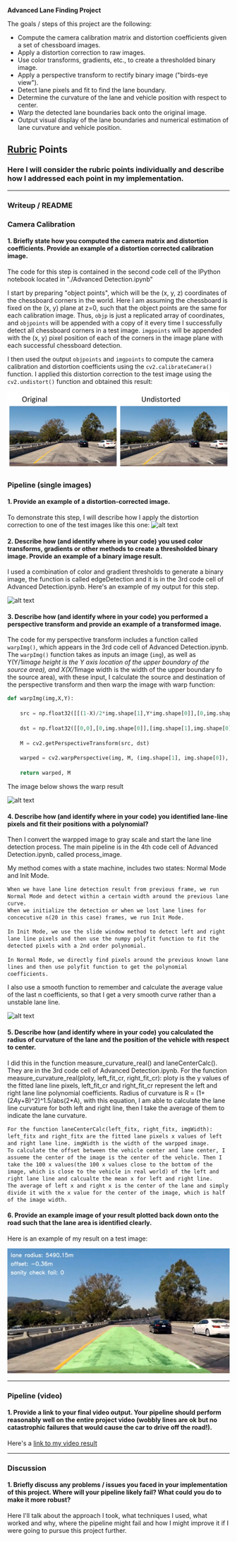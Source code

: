 **Advanced Lane Finding Project**

The goals / steps of this project are the following:

* Compute the camera calibration matrix and distortion coefficients given a set of chessboard images.
* Apply a distortion correction to raw images.
* Use color transforms, gradients, etc., to create a thresholded binary image.
* Apply a perspective transform to rectify binary image ("birds-eye view").
* Detect lane pixels and fit to find the lane boundary.
* Determine the curvature of the lane and vehicle position with respect to center.
* Warp the detected lane boundaries back onto the original image.
* Output visual display of the lane boundaries and numerical estimation of lane curvature and vehicle position.

[//]: # (Image References)

[image1]: ./output_images/test1_undistorted.png "Undistorted"
[image2]: ./output_images/test1.jpg "Road Transformed"
[image3]: ./output_images/binary_combo_example.jpg "Binary Example"
[image4]: ./output_images/warped_straight_lines.jpg "Warp Example"
[image5]: ./output_images/color_fit_lines.jpg "Fit Visual"
[image6]: ./output_images/output.png "Output"
[video1]: ./project_video_out.mp4 "Video"

## [Rubric](https://review.udacity.com/#!/rubrics/571/view) Points

### Here I will consider the rubric points individually and describe how I addressed each point in my implementation.  

---

### Writeup / README

### Camera Calibration

#### 1. Briefly state how you computed the camera matrix and distortion coefficients. Provide an example of a distortion corrected calibration image.

The code for this step is contained in the second code cell of the IPython notebook located in "./Advanced Detection.ipynb" 

I start by preparing "object points", which will be the (x, y, z) coordinates of the chessboard corners in the world. Here I am assuming the chessboard is fixed on the (x, y) plane at z=0, such that the object points are the same for each calibration image.  Thus, `objp` is just a replicated array of coordinates, and `objpoints` will be appended with a copy of it every time I successfully detect all chessboard corners in a test image.  `imgpoints` will be appended with the (x, y) pixel position of each of the corners in the image plane with each successful chessboard detection.  

I then used the output `objpoints` and `imgpoints` to compute the camera calibration and distortion coefficients using the `cv2.calibrateCamera()` function.  I applied this distortion correction to the test image using the `cv2.undistort()` function and obtained this result: 

![alt text][image1]

### Pipeline (single images)

#### 1. Provide an example of a distortion-corrected image.

To demonstrate this step, I will describe how I apply the distortion correction to one of the test images like this one:
![alt text][image2]

#### 2. Describe how (and identify where in your code) you used color transforms, gradients or other methods to create a thresholded binary image.  Provide an example of a binary image result.

I used a combination of color and gradient thresholds to generate a binary image, the function is called edgeDetection and it is in the 3rd code cell of Advanced Detection.ipynb.  Here's an example of my output for this step.

![alt text][image3]

#### 3. Describe how (and identify where in your code) you performed a perspective transform and provide an example of a transformed image.

The code for my perspective transform includes a function called `warpImg()`, which appears in the 3rd code cell of Advanced Detection.ipynb.  The `warpImg()` function takes as inputs an image (`img`), as well as Y(Y/1*image height is the Y axis location of the upper boundary of the source area), and X(X/1*image width is the width of the upper boundary fo the source area), with these input, I calculate the source and destination  of the perspective transform and then warp the image with warp function:

```python
def warpImg(img,X,Y):

    src = np.float32([[(1-X)/2*img.shape[1],Y*img.shape[0]],[0,img.shape[0]],[img.shape[1],img.shape[0]],[(1+X)/2*img.shape[1],Y*img.shape[0]]])
    
    dst = np.float32([[0,0],[0,img.shape[0]],[img.shape[1],img.shape[0]],[img.shape[1],0]])
    
    M = cv2.getPerspectiveTransform(src, dst)
    
    warped = cv2.warpPerspective(img, M, (img.shape[1], img.shape[0]), flags=cv2.INTER_LINEAR)

    return warped, M
```
The image below shows the warp result

![alt text][image4]

#### 4. Describe how (and identify where in your code) you identified lane-line pixels and fit their positions with a polynomial?

Then I convert the warpped image to gray scale and start the lane line detection process. The main pipeline is in the 4th code cell of Advanced Detection.ipynb, called process_image.

My method comes with a state machine, includes two states: Normal Mode and Init Mode.

    When we have lane line detection result from previous frame, we run Normal Mode and detect within a certain width around the previous lane curve.
    When we initialize the detection or when we lost lane lines for concecutive n(20 in this case) frames, we run Init Mode.

    In Init Mode, we use the slide window method to detect left and right lane line pixels and then use the numpy polyfit function to fit the detected pixels with a 2nd order polynomial.

    In Normal Mode, we directly find pixels around the previous known lane lines and then use polyfit function to get the polynomial coefficients.

I also use a smooth function to remember and calculate the average value of the last n coefficients, so that I get a very smooth curve rather than a unstable lane line.

![alt text][image5]

#### 5. Describe how (and identify where in your code) you calculated the radius of curvature of the lane and the position of the vehicle with respect to center.

I did this in the function measure_curvature_real() and laneCenterCalc(). They are in the 3rd code cell of Advanced Detection.ipynb.
    For the function measure_curvature_real(ploty, left_fit_cr, right_fit_cr): ploty is the y values of the fitted lane line pixels, left_fit_cr and right_fit_cr represent the left and right lane line polynomial coefficients.
    Radius of curvature is R = (1+(2*A*y+B)^2)^1.5/abs(2*A), with this equation, I am able to calculate the lane line curvature for both left and right line, then I take the average of them to indicate the lane curvature.
    
    For the function laneCenterCalc(left_fitx, right_fitx, imgWidth): left_fitx and right_fitx are the fitted lane pixels x values of left and right lane line. imgWidth is the width of the warpped image.
    To calculate the offset between the vehicle center and lane center, I assueme the center of the image is the center of the vehicle. Then I take the 100 x values(the 100 x values close to the bottom of the image, which is close to the vehicle in real world) of the left and right lane line and calcualte the mean x for left and right line.
    The average of left x and right x is the center of the lane and simply divide it with the x value for the center of the image, which is half of the image width.

#### 6. Provide an example image of your result plotted back down onto the road such that the lane area is identified clearly.

Here is an example of my result on a test image:

![alt text][image6]

---

### Pipeline (video)

#### 1. Provide a link to your final video output.  Your pipeline should perform reasonably well on the entire project video (wobbly lines are ok but no catastrophic failures that would cause the car to drive off the road!).

Here's a [link to my video result](./project_video.mp4)

---

### Discussion

#### 1. Briefly discuss any problems / issues you faced in your implementation of this project.  Where will your pipeline likely fail?  What could you do to make it more robust?

Here I'll talk about the approach I took, what techniques I used, what worked and why, where the pipeline might fail and how I might improve it if I were going to pursue this project further.  

